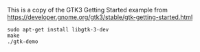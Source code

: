 This is a copy of the GTK3 Getting Started example from https://developer.gnome.org/gtk3/stable/gtk-getting-started.html

    sudo apt-get install libgtk-3-dev
    make
    ./gtk-demo
